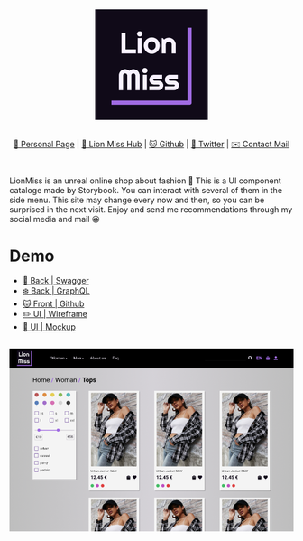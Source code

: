 <style>
  .main {
    text-align: center;
    margin-bottom: 42px
  }
  .logo {
    width: 200px;
    margin-bottom: 16px
  }
  .exampleImg {
    margin-top: 16px
  }
</style>

<div class="main">
  <img class="logo" src="./src/stories/assets/logo.png" />

  [💃 Personal Page](https://www.kodeneko.com) | 
  [👗 Lion Miss Hub](https://kodeneko.com/lionmiss) | 
  [🐱 Github](https://github.com/kode-neko) | 
  [🐤 Twitter](https://twitter.com/KodenekoFront) | 
  [✉️ Contact Mail](mailto:ladysun.freedom@gmail.com)
</div>

LionMiss is an unreal online shop about fashion 🛒 This is a UI component cataloge made by Storybook. You can interact with several of them in the side menu. This site may change every now and then, so you can be surprised in the next visit. Enjoy and send me recommendations through my social media and mail 😀

# Demo
- [🌳 Back | Swagger](https://www.kodeneko.com/lionmiss/swagger)
- [❄️ Back | GraphQL](https://www.kodeneko.com/lionmiss/gql)
- [🐱 Front | Github](https://github.com/kode-neko/lionmiss-components)
- [✏️ UI | Wireframe](https://www.kodeneko.com/lionmiss/wireframe)
- [📱 UI | Mockup](https://www.kodeneko.com/lionmiss/mockup)

<img class="exampleImg" src="./src/stories/assets/example-screen.png" />
